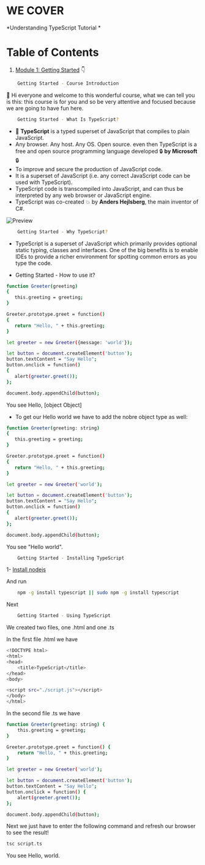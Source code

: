 # WE COVER

*Understanding TypeScript Tutorial *

# Table of Contents


1. [Module 1: Getting Started]() 👇

	 
 ```bash
	 Getting Started - Course Introduction
```


👋  Hi everyone and welcome to this wonderful course, what we can tell you is this: this course is for you and so be very attentive and focused because we are going to have fun here.

 ```bash
	 Getting Started - What Is TypeScript?
```

- 🤤 **TypeScript** is a typed superset of JavaScript that compiles to plain JavaScript. 
- Any browser. Any host. Any OS. Open source. even then TypeScript is a free and open source programming language developed 🔒 **by Microsoft** 🔒 
- To improve and secure the production of JavaScript code. 
- It is a superset of JavaScript (i.e. any correct JavaScript code can be used with TypeScript). 
- TypeScript code is transcompiled into JavaScript, and can thus be interpreted by any web browser or JavaScript engine. 
- TypeScript was co-created 💥 by **Anders Hejlsberg**, the main inventor of C#.


![Preview](https://github.com/patbi/Understand_TypeScript-/blob/master/Getting_Started/What_Is_TypeScript.JPG)



 ```bash
	 Getting Started - Why TypeScript?
```

- TypeScript is a superset of JavaScript which primarily provides optional static typing, classes and interfaces. One of the big benefits is to enable IDEs to provide a richer environment for spotting common errors as you type the code.



- Getting Started - How to use it?


 ```bash
 function Greeter(greeting) 
 {
	this.greeting = greeting;
 }

Greeter.prototype.greet = function() 
{
    return "Hello, " + this.greeting;
}

let greeter = new Greeter({message: 'world'});

let button = document.createElement('button');
button.textContent = "Say Hello";
button.onclick = function() 
{
    alert(greeter.greet());
};

document.body.appendChild(button);
```

You see Hello, [object Object]

- To get our Hello world we have to add the nobre object type as well:

 ```bash
 function Greeter(greeting: string) 
 {
	this.greeting = greeting;
 }

Greeter.prototype.greet = function() 
{
    return "Hello, " + this.greeting;
}

let greeter = new Greeter('world');

let button = document.createElement('button');
button.textContent = "Say Hello";
button.onclick = function() 
{
    alert(greeter.greet());
};

document.body.appendChild(button);
```

You see "Hello world".


 ```bash
	 Getting Started - Installing TypeScript
```

1- [Install nodejs](https://nodejs.org/en/) 

And run 

 ```bash
	 npm -g install typescript || sudo npm -g install typescript
```


Next 

 ```bash
	 Getting Started - Using TypeScript
```


We created two files, one .html and one .ts


In the first file .html we have

```bash
<!DOCTYPE html>
<html>
<head>
	<title>TypeScript</title>
</head>
<body>

<script src="./script.js"></script>
</body>
</html>
```


In the second file .ts we have

```bash
function Greeter(greeting: string) {
    this.greeting = greeting;
}

Greeter.prototype.greet = function() {
    return "Hello, " + this.greeting;
}

let greeter = new Greeter('world');

let button = document.createElement('button');
button.textContent = "Say Hello";
button.onclick = function() {
    alert(greeter.greet());
};

document.body.appendChild(button);
```

Next we just have to enter the following command and refresh our browser to see the result!

```bash
tsc script.ts
```

You see Hello, world.

